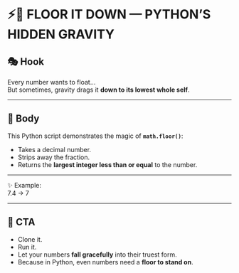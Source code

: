# ⚡🔻 FLOOR IT DOWN — PYTHON’S HIDDEN GRAVITY 

## 🎭 Hook  
Every number wants to float…  
But sometimes, gravity drags it **down to its lowest whole self**.  

---

## 📜 Body  
This Python script demonstrates the magic of **`math.floor()`**:  

- Takes a decimal number.  
- Strips away the fraction.  
- Returns the **largest integer less than or equal** to the number.  
---
✨ Example:  
7.4 → 7  

---

## 🚀 CTA  
- Clone it.  
- Run it.  
- Let your numbers **fall gracefully** into their truest form.  
- Because in Python, even numbers need a **floor to stand on**.  
